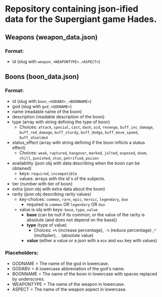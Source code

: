 # Repository containing json-ified data for the Supergiant game Hades.

## Weapons (weapon_data.json)

### Format:

- id (slug with `weapon_<WEAPONTYPE>_<ASPECT>`)

## Boons (boon_data.json)

### Format:

- id (slug with `boon_<GODABV>_<BOONNAME>`)
- god (slug with `god_<GODNAME>`)
- name (readable name of the boon)
- description (readable description of the boon)
- type (array with string defining the type of boon)
    - Choices: `attack`, `special`, `cast`, `dash`, `aid`, `revenge`, `buff_inc_damage`, `buff_red_damage`, `buff_sturdy`, `buff_dodge`, `buff_move_speed`, `buff_shielded` 
- status_effect (array with string defining if the boon inflicts a status effect)
    - Choices: `weak`, `ruptured`, `hangover`, `marked`, `jolted`, `exposed`, `doom`, `chill`, `punished`, `stun`, `petrified`, `poison`
- availability (json obj with data describing when the boon can be obtained)
    - keys: `required`, `incompatible` 
    - values: arrays with the id`s of the subjects.
- tier (number with tier of boon)
- extra (json obj with extra data about the boon)
- rarity (json obj describing rarity values)
    - key-choices: `common`, `rare`, `epic`, `heroic`, `legendary`, `duo` 
        - required is `common` OR `legendary` OR `duo`
    - value is obj with keys: `base`, `type`, `value`
        - **base** (can be null if its common, or the value of the rarity is absolute (and does not depend on the base))
        - **type** (type of value)
            - Choices: `+%` (increase percentage), `-%` (reduce percentage) ,`*` (multiplier), `.` (absolute value)
        - **value** (either a value or a json with a `min` and `max` key with values)
### Placeholders:

- GODNAME = The name of the god in lowercase.
- GODABV = A lowercase abbreviation of the god's name.
- BOONNAME = The name of the boon in lowercase with spaces replaced by underscores. 
- WEAPONTYPE = The name of the weapon in lowercase.
- ASPECT = The name of the weapon aspect in lowercase.
